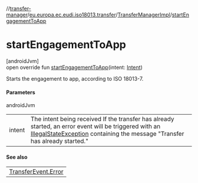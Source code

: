 //[transfer-manager](../../../index.md)/[eu.europa.ec.eudi.iso18013.transfer](../index.md)/[TransferManagerImpl](index.md)/[startEngagementToApp](start-engagement-to-app.md)

# startEngagementToApp

[androidJvm]\
open override fun [startEngagementToApp](start-engagement-to-app.md)(intent: [Intent](https://developer.android.com/reference/kotlin/android/content/Intent.html))

Starts the engagement to app, according to ISO 18013-7.

#### Parameters

androidJvm

| | |
|---|---|
| intent | The intent being received If the transfer has already started, an error event will be triggered with an [IllegalStateException](https://kotlinlang.org/api/latest/jvm/stdlib/kotlin-stdlib/kotlin/-illegal-state-exception/index.html) containing the message &quot;Transfer has already started.&quot; |

#### See also

| |
|---|
| [TransferEvent.Error](../-transfer-event/-error/index.md) |
